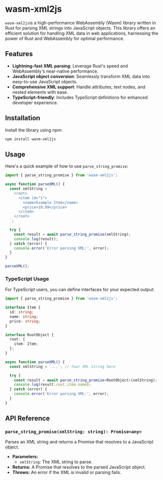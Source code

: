 # wasm-xml2js


`wasm-xml2js`is a high-performance WebAssembly (Wasm) library written in Rust for parsing XML strings into JavaScript objects. This library offers an efficient solution for handling XML data in web applications, harnessing the power of Rust and WebAssembly for optimal performance.

## Features

- **Lightning-fast XML parsing**: Leverage Rust's speed and WebAssembly's near-native performance.
- **JavaScript object conversion**: Seamlessly transform XML data into easy-to-use JavaScript objects.
- **Comprehensive XML support**: Handle attributes, text nodes, and nested elements with ease.
- **TypeScript-friendly**: Includes TypeScript definitions for enhanced developer experience.

## Installation

Install the library using npm:

```bash
npm install wasm-xml2js
```

## Usage

Here's a quick example of how to use `parse_string_promise`:

```javascript
import { parse_string_promise } from 'wasm-xml2js';

async function parseXML() {
  const xmlString = `
    <root>
      <item id="1">
        <name>Example Item</name>
        <price>19.99</price>
      </item>
    </root>
  `;

  try {
    const result = await parse_string_promise(xmlString);
    console.log(result);
  } catch (error) {
    console.error('Error parsing XML:', error);
  }
}

parseXML();
```

### TypeScript Usage

For TypeScript users, you can define interfaces for your expected output:

```typescript
import { parse_string_promise } from 'wasm-xml2js';

interface Item {
  id: string;
  name: string;
  price: string;
}

interface RootObject {
  root: {
    item: Item;
  };
}

async function parseXML() {
  const xmlString = `...`; // Your XML string here

  try {
    const result = await parse_string_promise<RootObject>(xmlString);
    console.log(result.root.item.name);
  } catch (error) {
    console.error('Error parsing XML:', error);
  }
}
```

## API Reference

### `parse_string_promise(xmlString: string): Promise<any>`

Parses an XML string and returns a Promise that resolves to a JavaScript object.

- **Parameters:**
  - `xmlString`: The XML string to parse.
- **Returns:** A Promise that resolves to the parsed JavaScript object.
- **Throws:** An error if the XML is invalid or parsing fails.

